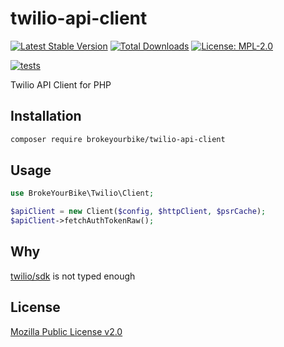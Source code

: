 # twilio-api-client

[![Latest Stable Version](https://img.shields.io/github/v/release/brokeyourbike/twilio-api-client-php)](https://github.com/brokeyourbike/twilio-api-client-php/releases)
[![Total Downloads](https://poser.pugx.org/brokeyourbike/twilio-api-client/downloads)](https://packagist.org/packages/brokeyourbike/twilio-api-client)
[![License: MPL-2.0](https://img.shields.io/badge/license-MPL--2.0-purple.svg)](https://github.com/brokeyourbike/twilio-api-client-php/blob/main/LICENSE)


[![tests](https://github.com/brokeyourbike/twilio-api-client-php/actions/workflows/tests.yml/badge.svg)](https://github.com/brokeyourbike/twilio-api-client-php/actions/workflows/tests.yml)

Twilio API Client for PHP

## Installation

```bash
composer require brokeyourbike/twilio-api-client
```

## Usage

```php
use BrokeYourBike\Twilio\Client;

$apiClient = new Client($config, $httpClient, $psrCache);
$apiClient->fetchAuthTokenRaw();
```

## Why

[twilio/sdk](https://github.com/twilio/twilio-php) is not typed enough

## License
[Mozilla Public License v2.0](https://github.com/brokeyourbike/twilio-api-client-php/blob/main/LICENSE)
